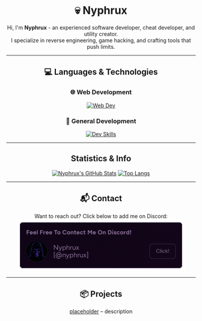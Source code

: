 <div align="center">

# 💀 Nyphrux

Hi, I'm **Nyphrux** - an experienced software developer, cheat developer, and utility creator.  
I specialize in reverse engineering, game hacking, and crafting tools that push limits.

---

## 💻 Languages & Technologies

### 🌐 Web Development  
[![Web Dev](https://skillicons.dev/icons?i=html,css,js)](https://github.com/nyphrux)

### 🧠 General Development  
[![Dev Skills](https://skillicons.dev/icons?i=python,java,cs,cpp,c)](https://github.com/nyphrux)

---

## Statistics & Info
[![Nyphrux's GitHub Stats](https://github-readme-stats.vercel.app/api?username=nyphrux&show_icons=true&theme=midnight-purple)](https://github.com/nyphrux)
[![Top Langs](https://github-readme-stats.vercel.app/api/top-langs/?username=nyphrux&show_icons=true&theme=midnight-purple)](https://github.com/nyphrux)

---

## 📬 Contact

Want to reach out? Click below to add me on Discord:  
[![Add me on Discord](assets/add-me-on-discord.png)](https://discord.gg/JMpJPmSC)

---

## 📦 Projects

[placeholder](https://github.com/nyphrux/a-repo) – description

</div>
